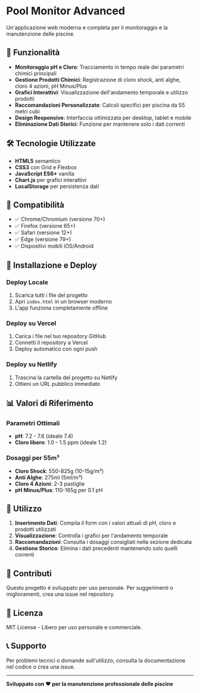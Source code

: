 # Pool Monitor Advanced

Un'applicazione web moderna e completa per il monitoraggio e la manutenzione delle piscine.

## 🚀 Funzionalità

- **Monitoraggio pH e Cloro**: Tracciamento in tempo reale dei parametri chimici principali
- **Gestione Prodotti Chimici**: Registrazione di cloro shock, anti alghe, cloro 4 azioni, pH Minus/Plus
- **Grafici Interattivi**: Visualizzazione dell'andamento temporale e utilizzo prodotti
- **Raccomandazioni Personalizzate**: Calcoli specifici per piscina da 55 metri cubi
- **Design Responsive**: Interfaccia ottimizzata per desktop, tablet e mobile
- **Eliminazione Dati Storici**: Funzione per mantenere solo i dati correnti

## 🛠️ Tecnologie Utilizzate

- **HTML5** semantico
- **CSS3** con Grid e Flexbox
- **JavaScript ES6+** vanilla
- **Chart.js** per grafici interattivi
- **LocalStorage** per persistenza dati

## 📱 Compatibilità

- ✅ Chrome/Chromium (versione 70+)
- ✅ Firefox (versione 65+)
- ✅ Safari (versione 12+)
- ✅ Edge (versione 79+)
- ✅ Dispositivi mobili iOS/Android

## 🚀 Installazione e Deploy

### Deploy Locale
1. Scarica tutti i file del progetto
2. Apri `index.html` in un browser moderno
3. L'app funziona completamente offline

### Deploy su Vercel
1. Carica i file nel tuo repository GitHub
2. Connetti il repository a Vercel
3. Deploy automatico con ogni push

### Deploy su Netlify
1. Trascina la cartella del progetto su Netlify
2. Ottieni un URL pubblico immediato

## 📊 Valori di Riferimento

### Parametri Ottimali
- **pH**: 7.2 - 7.6 (ideale 7.4)
- **Cloro libero**: 1.0 - 1.5 ppm (ideale 1.2)

### Dosaggi per 55m³
- **Cloro Shock**: 550-825g (10-15g/m³)
- **Anti Alghe**: 275ml (5ml/m³)
- **Cloro 4 Azioni**: 2-3 pastiglie
- **pH Minus/Plus**: 110-165g per 0.1 pH

## 🔧 Utilizzo

1. **Inserimento Dati**: Compila il form con i valori attuali di pH, cloro e prodotti utilizzati
2. **Visualizzazione**: Controlla i grafici per l'andamento temporale
3. **Raccomandazioni**: Consulta i dosaggi consigliati nella sezione dedicata
4. **Gestione Storico**: Elimina i dati precedenti mantenendo solo quelli correnti

## 🤝 Contributi

Questo progetto è sviluppato per uso personale. Per suggerimenti o miglioramenti, crea una issue nel repository.

## 📄 Licenza

MIT License - Libero per uso personale e commerciale.

## 📞 Supporto

Per problemi tecnici o domande sull'utilizzo, consulta la documentazione nel codice o crea una issue.

---

**Sviluppato con ❤️ per la manutenzione professionale delle piscine**
